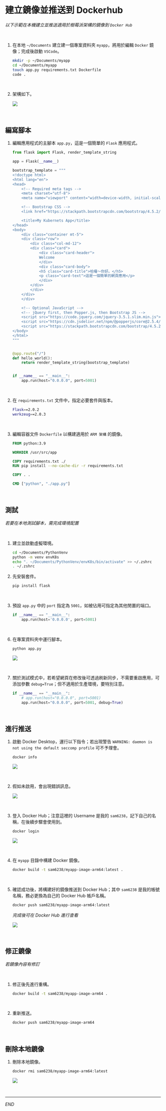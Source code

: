 # 建立鏡像並推送到 Dockerhub

_以下示範在本機建立並推送適用於樹莓派架構的鏡像到 `Docker Hub`_

<br>

1. 在本地 `~/Documents` 建立建一個專案資料夾 `myapp`，將用於編輯 `Docker` 鏡像；完成後啟動 `VSCode`。

    ```bash
    mkdir -p ~/Documents/myapp
    cd ~/Documents/myapp
    touch app.py requirements.txt Dockerfile
    code .
    ```

<br>

2. 架構如下。

    ![](images/img_01.png)

<br>

## 編寫腳本

1. 編輯應用程式的主腳本 `app.py`，這是一個簡單的 `Flask` 應用程式。

    ```python
    from flask import Flask, render_template_string

    app = Flask(__name__)

    bootstrap_template = """
    <!doctype html>
    <html lang="en">
    <head>
        <!-- Required meta tags -->
        <meta charset="utf-8">
        <meta name="viewport" content="width=device-width, initial-scale=1, shrink-to-fit=no">

        <!-- Bootstrap CSS -->
        <link href="https://stackpath.bootstrapcdn.com/bootstrap/4.5.2/css/bootstrap.min.css" rel="stylesheet">

        <title>My Kubernets App</title>
    </head>
    <body>
        <div class="container mt-5">
        <div class="row">
            <div class="col-md-12">
            <div class="card">
                <div class="card-header">
                Welcome
                </div>
                <div class="card-body">
                <h5 class="card-title">哈囉～你好。</h5>
                <p class="card-text">這是一個簡單的網頁應用</p>
                </div>
            </div>
            </div>
        </div>
        </div>

        <!-- Optional JavaScript -->
        <!-- jQuery first, then Popper.js, then Bootstrap JS -->
        <script src="https://code.jquery.com/jquery-3.5.1.slim.min.js"></script>
        <script src="https://cdn.jsdelivr.net/npm/@popperjs/core@2.5.4/dist/umd/popper.min.js"></script>
        <script src="https://stackpath.bootstrapcdn.com/bootstrap/4.5.2/js/bootstrap.min.js"></script>
    </body>
    </html>
    """


    @app.route("/")
    def hello_world():
        return render_template_string(bootstrap_template)


    if __name__ == "__main__":
        app.run(host="0.0.0.0", port=5001)
    ```

<br>

2. 在 `requirements.txt` 文件中，指定必要套件與版本。

    ```bash
    Flask==2.0.2
    werkzeug==2.0.3
    ```

<br>

3. 編輯容器文件 `Dockerfile` 以構建適用於 `ARM 架構` 的鏡像。

    ```dockerfile
    FROM python:3.9

    WORKDIR /usr/src/app

    COPY requirements.txt ./
    RUN pip install --no-cache-dir -r requirements.txt

    COPY . .

    CMD ["python", "./app.py"]
    ```

<br>

## 測試

_若要在本地測試腳本，需完成環境配置_

<br>

1. 建立並啟動虛擬環境。

    ```bash
    cd ~/Documents/PythonVenv
    python -m venv envK8s
    echo ". ~/Documents/PythonVenv/envK8s/bin/activate" >> ~/.zshrc
    . ~/.zshrc
    ```

2. 先安裝套件。

    ```bash
    pip install flask
    ```

<br>

3. 預設 `app.py` 中的 `port` 指定為 `5001`，如被佔用可指定為其他閒置的端口。

    ```python
    if __name__ == "__main__":
        app.run(host='0.0.0.0', port=5001)
    ```

<br>

6. 在專案資料夾中運行腳本。

    ```bash
    python app.py
    ```

    ![](images/img_63.png)

<br>

7. 關於測試模式中，若希望網頁在修改後可透過刷新同步，不需要重啟應用，可添加參數 `debug=True`；但不適用於生產環境，要特別注意。

    ```python
    if __name__ == "__main__":
        # app.run(host="0.0.0.0", port=5001)
        app.run(host="0.0.0.0", port=5001, debug=True)
    ```

<br>

## 進行推送

1. 啟動 Docker Desktop，運行以下指令；若出現警告 `WARNING: daemon is not using the default seccomp profile` 可不予理會。

    ```bash
    docker info
    ```

    ![](images/img_65.png)


<br>

2. 假如未啟用，會出現錯誤訊息。

    ![](images/img_64.png)

<br>

3. 登入 Docker Hub；注意這裡的 Username 是我的 `sam6238`，記下自己的名稱，在後續步驟會使用到。

    ```bash
    docker login
    ```

    ![](images/img_52.png)

<br>

4. 在 `myapp` 目錄中構建 Docker 鏡像。

    ```bash
    docker build -t sam6238/myapp-image-arm64:latest .
    ```

<br>

5. 確認成功後，將構建好的鏡像推送到 Docker Hub；其中 `sam6238` 是我的帳號名稱，務必更換為自己的 Docker Hub 帳戶名稱。

    ```bash
    docker push sam6238/myapp-image-arm64:latest
    ```

    _完成後可在 Docker Hub 進行查看_

    ![](images/img_53.png)

<br>

## 修正鏡像

_若鏡像內容有修訂_

<br>

1. 修正後先進行重構。

    ```bash
    docker build -t sam6238/myapp-image-arm64 .
    ```

<br>

2. 重新推送。

    ```bash
    docker push sam6238/myapp-image-arm64
    ```

<br>

## 刪除本地鏡像

1. 刪除本地鏡像。

    ```bash
    docker rmi sam6238/myapp-image-arm64:latest
    ```

    ![](images/img_66.png)

<br>

___

_END_